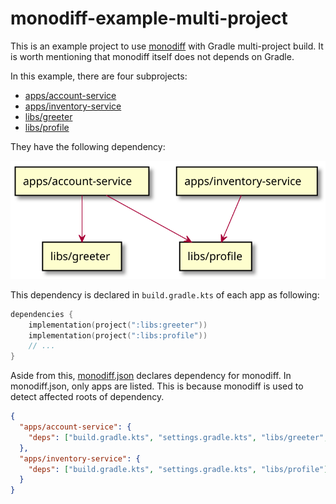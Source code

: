 # monodiff-example-multi-project

This is an example project to use [monodiff](https://github.com/orangain/monodiff) with Gradle multi-project build. It is worth mentioning that monodiff itself does not depends on Gradle.

In this example, there are four subprojects:

* [apps/account-service](https://github.com/orangain/monodiff-example-multi-project/tree/master/apps/account-service)
* [apps/inventory-service](https://github.com/orangain/monodiff-example-multi-project/tree/master/apps/inventory-service)
* [libs/greeter](https://github.com/orangain/monodiff-example-multi-project/tree/master/libs/greeter)
* [libs/profile](https://github.com/orangain/monodiff-example-multi-project/tree/master/libs/profile)

They have the following dependency:

![Both apps/account-service and apps/inventory-service depend on libs/profile and only apps/account-service depends on libs/greeter](https://github.com/orangain/monodiff-example-multi-project/raw/master/docs/deps.svg)

This dependency is declared in `build.gradle.kts` of each app as following:

```kts
dependencies {
    implementation(project(":libs:greeter"))
    implementation(project(":libs:profile"))
    // ...
}
```

Aside from this, [monodiff.json](https://github.com/orangain/monodiff-example-multi-project/tree/master/monodiff.json) declares dependency for monodiff. In monodiff.json, only apps are listed. This is because monodiff is used to detect affected roots of dependency.

```json
{
  "apps/account-service": {
    "deps": ["build.gradle.kts", "settings.gradle.kts", "libs/greeter", "libs/profile"]
  },
  "apps/inventory-service": {
    "deps": ["build.gradle.kts", "settings.gradle.kts", "libs/profile"]
  }
}
```
